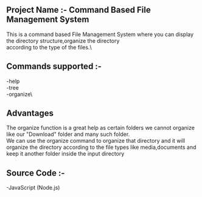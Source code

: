 ## Project Name :-  Command Based File Management System
This is a command based File Management System where you can display the directory structure,organize the directory\
according to the type of the files.\

## Commands supported :-
-help\
-tree\
-organize\

## Advantages 
The organize function is a great help as certain folders we cannot organize like our "Download" folder and many such folder.\
We can use the organize command to organize that directory and it will organize the directory according to the file types like
media,documents and keep it another folder inside the input directory

## Source Code :- 
-JavaScript (Node.js)

